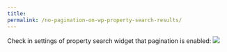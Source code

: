 ```yaml
---
title:
permalink: /no-pagination-on-wp-property-search-results/
---
```


Check in settings of property search widget that pagination is enabled:
![](https://i.embed.ly/1/image?url=http%3A%2F%2Fcontent.screencast.com%2Fusers%2FMariaKravchenko%2Ffolders%2FJing%2Fmedia%2F117dadb6-aa10-41af-9353-9d567351d105%2F2014-02-21_1619.png&key=afea23f29e5a4f63bd166897e3dc72df)